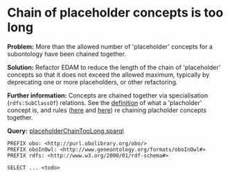 # Chain of placeholder concepts is too long

**Problem:** More than the allowed number of 'placeholder' concepts for a subontology have been chained together.

**Solution:** Refactor EDAM to reduce the length of the chain of 'placeholder' concepts so that it does not exceed the allowed maximum, typically by deprecating one or more placeholders, or other refactoring. 

**Further information:** Concepts are chained together via specialisation (```rdfs:SubClassOf```) relations.  See the [definition](https://edamontologydocs.readthedocs.io/en/latest/technical_details.html#placeholder-concepts) of what a 'placholder' concept is, and rules ([here](https://edamontologydocs.readthedocs.io/en/latest/technical_details.html#hierarchy-depth) and [here](https://edamontologydocs.readthedocs.io/en/latest/developers_guide.html#hierarchy)) re chaining placholder concepts together.

**Query:** [placeholderChainTooLong.sparql](https://github.com/edamontology/edamverify/blob/master/queries/placeholderChainTooLong.sparql)

```sparql
PREFIX obo: <http://purl.obolibrary.org/obo/>
PREFIX oboInOwl: <http://www.geneontology.org/formats/oboInOwl#>
PREFIX rdfs: <http://www.w3.org/2000/01/rdf-schema#>

SELECT ... <todo>
```
